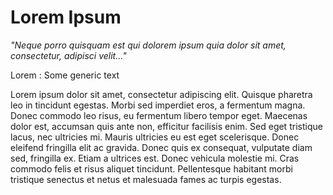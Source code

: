 # Lorem Ipsum #

*"Neque porro quisquam est qui dolorem ipsum quia dolor sit amet, consectetur, adipisci velit..."*

Lorem
:    Some generic text

Lorem ipsum dolor sit amet, consectetur adipiscing elit. Quisque pharetra leo in tincidunt egestas. Morbi sed imperdiet
eros, a fermentum magna. Donec commodo leo risus, eu fermentum libero tempor eget. Maecenas dolor est, accumsan quis
ante non, efficitur facilisis enim. Sed eget tristique lacus, nec ultricies mi. Mauris ultricies eu est eget
scelerisque. Donec eleifend fringilla elit ac gravida. Donec quis ex consequat, vulputate diam sed, fringilla ex. Etiam
a ultrices est. Donec vehicula molestie mi. Cras commodo felis et risus aliquet tincidunt. Pellentesque habitant morbi
tristique senectus et netus et malesuada fames ac turpis egestas. 
